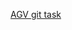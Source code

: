 [AGV git task](https://docs.google.com/document/d/1CGwWDBjaIVuJViSaB-Fn3LqlX_h5LELgIsfzUdmNFPE/edit)
